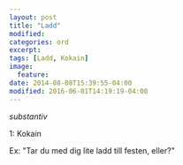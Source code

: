 ```yaml
---
layout: post
title: "Ladd"
modified:
categories: ord
excerpt:
tags: [Ladd, Kokain]
image:
  feature:
date: 2014-08-08T15:39:55-04:00
modified: 2016-06-01T14:19:19-04:00
---
```


*substantiv*

1: Kokain

Ex: "Tar du med dig lite ladd till festen, eller?"
